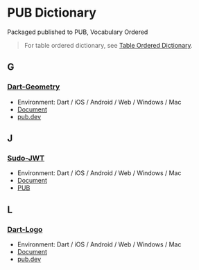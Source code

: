 # PUB Dictionary

Packaged published to PUB, Vocabulary Ordered

> For table ordered dictionary, see [Table Ordered Dictionary](./table).

## G

### [Dart-Geometry](//github.com/SudoDotDog/Dart-Geometry)

-   Environment: Dart / iOS / Android / Web / Windows / Mac
-   [Document](//dart-geometry.sudo.dog)
-   [pub.dev](//pub.dev/packages/coordinate)

## J

### [Sudo-JWT](//github.com/SudoDotDog/Sudo-JWT)

-   Environment: Dart / iOS / Android / Web / Windows / Mac
-   [Document](//sudo-jwt.sudo.dog)
-   [PUB](//pub.dev/packages/sudo_jwt)

## L

### [Dart-Logo](//github.com/SudoDotDog/Dart-Logo)

-   Environment: Dart / iOS / Android / Web / Windows / Mac
-   [Document](//dart-logo.sudo.dog)
-   [pub.dev](//pub.dev/packages/logo)

